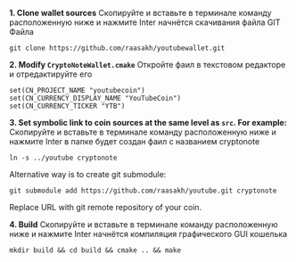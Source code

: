 **1. Clone wallet sources**
Скопируйте и вставьте в терминале команду расположенную ниже и нажмите Inter
начнётся скачивания файла  GIT Файла

```
git clone https://github.com/raasakh/youtubewallet.git
```

**2. Modify `CryptoNoteWallet.cmake`**
Откройте фаил в текстовом редакторе и отредактируйте его
 
```
set(CN_PROJECT_NAME "youtubecoin")
set(CN_CURRENCY_DISPLAY_NAME "YouTubeCoin")
set(CN_CURRENCY_TICKER "YTB")
```

**3. Set symbolic link to coin sources at the same level as `src`. For example:**
Скопируйте и вставьте в терминале команду расположенную ниже и нажмите Inter
в папке будет создан фаил с названием cryptonote

```
ln -s ../youtube cryptonote
```

Alternative way is to create git submodule:

```
git submodule add https://github.com/raasakh/youtube.git cryptonote
```

Replace URL with git remote repository of your coin.

**4. Build**
Скопируйте и вставьте в терминале команду расположенную ниже и нажмите Inter
начнётся компиляция графического GUI кошелька

```
mkdir build && cd build && cmake .. && make
```
